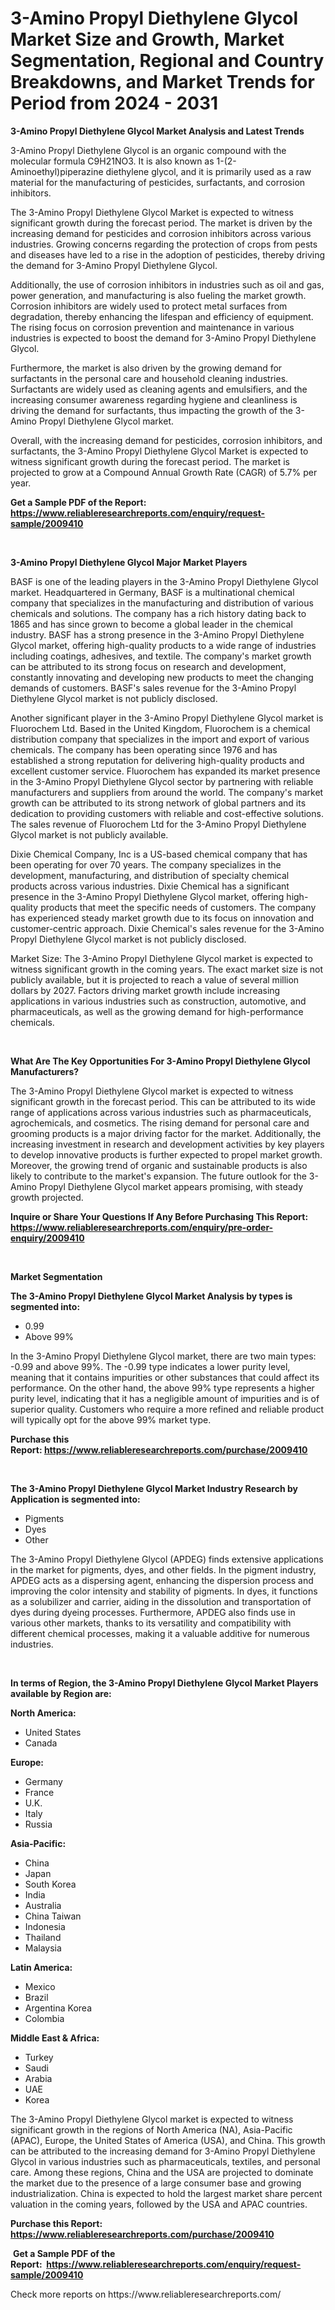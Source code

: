 <p><h1>3-Amino Propyl Diethylene Glycol Market Size and Growth, Market Segmentation, Regional and Country Breakdowns, and Market Trends for Period from 2024 -  2031</h1></p><p><strong>3-Amino Propyl Diethylene Glycol Market Analysis and Latest Trends</strong></p>
<p><p>3-Amino Propyl Diethylene Glycol is an organic compound with the molecular formula C9H21NO3. It is also known as 1-(2-Aminoethyl)piperazine diethylene glycol, and it is primarily used as a raw material for the manufacturing of pesticides, surfactants, and corrosion inhibitors.</p><p>The 3-Amino Propyl Diethylene Glycol Market is expected to witness significant growth during the forecast period. The market is driven by the increasing demand for pesticides and corrosion inhibitors across various industries. Growing concerns regarding the protection of crops from pests and diseases have led to a rise in the adoption of pesticides, thereby driving the demand for 3-Amino Propyl Diethylene Glycol.</p><p>Additionally, the use of corrosion inhibitors in industries such as oil and gas, power generation, and manufacturing is also fueling the market growth. Corrosion inhibitors are widely used to protect metal surfaces from degradation, thereby enhancing the lifespan and efficiency of equipment. The rising focus on corrosion prevention and maintenance in various industries is expected to boost the demand for 3-Amino Propyl Diethylene Glycol.</p><p>Furthermore, the market is also driven by the growing demand for surfactants in the personal care and household cleaning industries. Surfactants are widely used as cleaning agents and emulsifiers, and the increasing consumer awareness regarding hygiene and cleanliness is driving the demand for surfactants, thus impacting the growth of the 3-Amino Propyl Diethylene Glycol market.</p><p>Overall, with the increasing demand for pesticides, corrosion inhibitors, and surfactants, the 3-Amino Propyl Diethylene Glycol Market is expected to witness significant growth during the forecast period. The market is projected to grow at a Compound Annual Growth Rate (CAGR) of 5.7% per year.</p></p>
<p><strong>Get a Sample PDF of the Report:&nbsp; <a href="https://www.reliableresearchreports.com/enquiry/request-sample/2009410">https://www.reliableresearchreports.com/enquiry/request-sample/2009410</a></strong></p>
<p>&nbsp;</p>
<p><strong>3-Amino Propyl Diethylene Glycol Major Market Players</strong></p>
<p><p>BASF is one of the leading players in the 3-Amino Propyl Diethylene Glycol market. Headquartered in Germany, BASF is a multinational chemical company that specializes in the manufacturing and distribution of various chemicals and solutions. The company has a rich history dating back to 1865 and has since grown to become a global leader in the chemical industry. BASF has a strong presence in the 3-Amino Propyl Diethylene Glycol market, offering high-quality products to a wide range of industries including coatings, adhesives, and textile. The company's market growth can be attributed to its strong focus on research and development, constantly innovating and developing new products to meet the changing demands of customers. BASF's sales revenue for the 3-Amino Propyl Diethylene Glycol market is not publicly disclosed.</p><p>Another significant player in the 3-Amino Propyl Diethylene Glycol market is Fluorochem Ltd. Based in the United Kingdom, Fluorochem is a chemical distribution company that specializes in the import and export of various chemicals. The company has been operating since 1976 and has established a strong reputation for delivering high-quality products and excellent customer service. Fluorochem has expanded its market presence in the 3-Amino Propyl Diethylene Glycol sector by partnering with reliable manufacturers and suppliers from around the world. The company's market growth can be attributed to its strong network of global partners and its dedication to providing customers with reliable and cost-effective solutions. The sales revenue of Fluorochem Ltd for the 3-Amino Propyl Diethylene Glycol market is not publicly available.</p><p>Dixie Chemical Company, Inc is a US-based chemical company that has been operating for over 70 years. The company specializes in the development, manufacturing, and distribution of specialty chemical products across various industries. Dixie Chemical has a significant presence in the 3-Amino Propyl Diethylene Glycol market, offering high-quality products that meet the specific needs of customers. The company has experienced steady market growth due to its focus on innovation and customer-centric approach. Dixie Chemical's sales revenue for the 3-Amino Propyl Diethylene Glycol market is not publicly disclosed.</p><p>Market Size: The 3-Amino Propyl Diethylene Glycol market is expected to witness significant growth in the coming years. The exact market size is not publicly available, but it is projected to reach a value of several million dollars by 2027. Factors driving market growth include increasing applications in various industries such as construction, automotive, and pharmaceuticals, as well as the growing demand for high-performance chemicals.</p></p>
<p>&nbsp;</p>
<p><strong>What Are The Key Opportunities For 3-Amino Propyl Diethylene Glycol Manufacturers?</strong></p>
<p><p>The 3-Amino Propyl Diethylene Glycol market is expected to witness significant growth in the forecast period. This can be attributed to its wide range of applications across various industries such as pharmaceuticals, agrochemicals, and cosmetics. The rising demand for personal care and grooming products is a major driving factor for the market. Additionally, the increasing investment in research and development activities by key players to develop innovative products is further expected to propel market growth. Moreover, the growing trend of organic and sustainable products is also likely to contribute to the market's expansion. The future outlook for the 3-Amino Propyl Diethylene Glycol market appears promising, with steady growth projected.</p></p>
<p><strong>Inquire or Share Your Questions If Any Before Purchasing This Report: <a href="https://www.reliableresearchreports.com/enquiry/pre-order-enquiry/2009410">https://www.reliableresearchreports.com/enquiry/pre-order-enquiry/2009410</a></strong></p>
<p>&nbsp;</p>
<p><strong>Market Segmentation</strong></p>
<p><strong>The 3-Amino Propyl Diethylene Glycol Market Analysis by types is segmented into:</strong></p>
<p><ul><li>0.99</li><li>Above 99%</li></ul></p>
<p><p>In the 3-Amino Propyl Diethylene Glycol market, there are two main types: -0.99 and above 99%. The -0.99 type indicates a lower purity level, meaning that it contains impurities or other substances that could affect its performance. On the other hand, the above 99% type represents a higher purity level, indicating that it has a negligible amount of impurities and is of superior quality. Customers who require a more refined and reliable product will typically opt for the above 99% market type.</p></p>
<p><strong>Purchase this Report:&nbsp;<a href="https://www.reliableresearchreports.com/purchase/2009410">https://www.reliableresearchreports.com/purchase/2009410</a></strong></p>
<p>&nbsp;</p>
<p><strong>The 3-Amino Propyl Diethylene Glycol Market Industry Research by Application is segmented into:</strong></p>
<p><ul><li>Pigments</li><li>Dyes</li><li>Other</li></ul></p>
<p><p>The 3-Amino Propyl Diethylene Glycol (APDEG) finds extensive applications in the market for pigments, dyes, and other fields. In the pigment industry, APDEG acts as a dispersing agent, enhancing the dispersion process and improving the color intensity and stability of pigments. In dyes, it functions as a solubilizer and carrier, aiding in the dissolution and transportation of dyes during dyeing processes. Furthermore, APDEG also finds use in various other markets, thanks to its versatility and compatibility with different chemical processes, making it a valuable additive for numerous industries.</p></p>
<p>&nbsp;</p>
<p><strong>In terms of Region, the 3-Amino Propyl Diethylene Glycol Market Players available by Region are:</strong></p>
<p>
    <p> <strong> North America: </strong>
        <ul>
            <li>United States</li>
            <li>Canada</li>
        </ul>
        </p> 
    <p> <strong> Europe: </strong>
        <ul>
            <li>Germany</li>
            <li>France</li>
            <li>U.K.</li>
            <li>Italy</li>
            <li>Russia</li>
        </ul>
        </p> 
    <p> <strong> Asia-Pacific: </strong>
        <ul>
            <li>China</li>
            <li>Japan</li>
            <li>South Korea</li>
            <li>India</li>
            <li>Australia</li>
            <li>China Taiwan</li>
            <li>Indonesia</li>
            <li>Thailand</li>
            <li>Malaysia</li>
        </ul>
        </p> 
    <p> <strong> Latin America: </strong>
        <ul>
            <li>Mexico</li>
            <li>Brazil</li>
            <li>Argentina Korea</li>
            <li>Colombia</li>
        </ul>
        </p> 
    <p> <strong> Middle East & Africa: </strong>
        <ul>
            <li>Turkey</li>
            <li>Saudi</li>
            <li>Arabia</li>
            <li>UAE</li>
            <li>Korea</li>
        </ul>
    </p>
    </p>
<p><p>The 3-Amino Propyl Diethylene Glycol market is expected to witness significant growth in the regions of North America (NA), Asia-Pacific (APAC), Europe, the United States of America (USA), and China. This growth can be attributed to the increasing demand for 3-Amino Propyl Diethylene Glycol in various industries such as pharmaceuticals, textiles, and personal care. Among these regions, China and the USA are projected to dominate the market due to the presence of a large consumer base and growing industrialization. China is expected to hold the largest market share percent valuation in the coming years, followed by the USA and APAC countries.</p></p>
<p><strong>Purchase this Report: <a href="https://www.reliableresearchreports.com/purchase/2009410">https://www.reliableresearchreports.com/purchase/2009410</a></strong></p>
<p>&nbsp;<strong>Get a Sample PDF of the Report:&nbsp;&nbsp;<a href="https://www.reliableresearchreports.com/enquiry/request-sample/2009410">https://www.reliableresearchreports.com/enquiry/request-sample/2009410</a></strong></p>
<p><strong></strong></p>
<p>Check more reports on https://www.reliableresearchreports.com/</p>